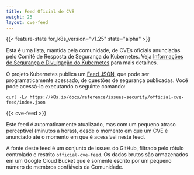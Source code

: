 ```yaml
---
title: Feed Oficial de CVE
weight: 25
layout: cve-feed
---
```


{{< feature-state for_k8s_version="v1.25" state="alpha" >}}

Esta é uma lista, mantida pela comunidade, de CVEs oficiais anunciadas pelo Comitê de Resposta de Segurança do Kubernetes. Veja [Informações de Segurança e Divulgação do Kubernetes](/docs/reference/issues-security/security/) para mais detalhes.

O projeto Kubernetes publica um [Feed JSON](/docs/reference/issues-security/official-cve-feed/index.json), que pode ser programaticamente acessado, de questões de segurança publicadas. Você pode acessá-lo executando o seguinte comando:

```shell
curl -Lv https://k8s.io/docs/reference/issues-security/official-cve-feed/index.json
```

{{< cve-feed >}}

Este feed é automaticamente atualizado, mas com um pequeno atraso perceptível (minutos a horas),
desde o momento em que um CVE é anunciado até o momento em que é acessível neste feed.

A fonte deste feed é um conjunto de issues do GitHub, filtrado pelo rótulo controlado e restrito `official-cve-feed`. Os dados brutos são armazenados em um Google Cloud Bucket que é somente escrito  por um pequeno número de membros confiáveis da Comunidade.